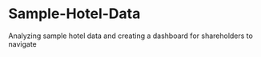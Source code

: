 # Sample-Hotel-Data
Analyzing sample hotel data  and creating a dashboard for shareholders to navigate
